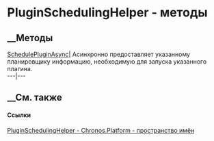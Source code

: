 # PluginSchedulingHelper - методы
##  __Методы
[SchedulePluginAsync](M_Chronos_Platform_PluginSchedulingHelper_SchedulePluginAsync.htm)|
Асинхронно предоставляет указанному планировщику информацию, необходимую для
запуска указанного плагина.  
---|---  
## __См. также
#### Ссылки
[PluginSchedulingHelper - ](T_Chronos_Platform_PluginSchedulingHelper.htm)
[Chronos.Platform - пространство имён](N_Chronos_Platform.htm)
